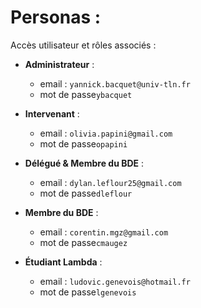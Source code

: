 # Personas :
Accès utilisateur et rôles associés :

* **Administrateur** :
    * email : `yannick.bacquet@univ-tln.fr`
    * mot de passe`ybacquet`

* **Intervenant** :
    * email : `olivia.papini@gmail.com`
    * mot de passe`opapini`

* **Délégué & Membre du BDE** :
    * email : `dylan.leflour25@gmail.com`
    * mot de passe`dleflour`

* **Membre du BDE** :
    * email : `corentin.mgz@gmail.com`
    * mot de passe`cmaugez`

* **Étudiant Lambda** :
    * email : `ludovic.genevois@hotmail.fr`
    * mot de passe`lgenevois`
    